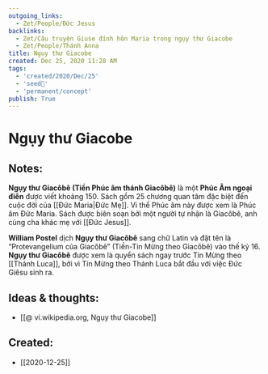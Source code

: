 ```yaml
---
outgoing_links:
  - Zet/People/Đức Jesus
backlinks:
  - Zet/Câu truyện Giuse đính hôn Maria trong ngụy thư Giacobe
  - Zet/People/Thánh Anna
title: Ngụy thư Giacobe
created: Dec 25, 2020 11:28 AM
tags:
  - 'created/2020/Dec/25'
  - 'seed🥜'
  - 'permanent/concept'
publish: True
---
```

# Ngụy thư Giacobe

## Notes:
**Ngụy thư Giacôbê (Tiền Phúc âm thánh Giacôbê)** là một **Phúc Âm ngoại điển** được viết khoảng 150. Sách gồm 25 chương quan tâm đặc biệt đến cuộc đời của [[Đức Maria|Đức Mẹ]]. Vì thế Phúc âm này được xem là Phúc âm Đức Maria. Sách được biên soạn bởi một người tự nhận là Giacôbê, anh cùng cha khác mẹ với [[Đức Jesus]].

**William Postel** dịch **Ngụy thư Giacôbê** sang chữ Latin và đặt tên là “Protevangelium của Giacôbê” (Tiền-Tin Mừng theo Giacôbê) vào thế kỷ 16. **Ngụy thư Giacôbê** được xem là quyển sách ngay trước Tin Mừng theo [[Thánh Luca]], bởi vì Tin Mừng theo Thánh Luca bắt đầu với việc Đức Giêsu sinh ra. 


## Ideas & thoughts:
- [[@ vi.wikipedia.org, Ngụy thư Giacobe]]
## Created:
- [[2020-12-25]]
